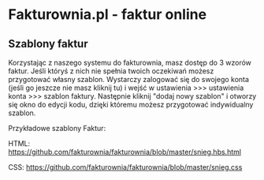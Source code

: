 Fakturownia.pl - faktur online
===========

Szablony faktur
---------------

Korzystając z naszego systemu do fakturownia, masz dostęp do 3 wzorów faktur. Jeśli któryś z nich nie spełnia twoich oczekiwań możesz przygotować własny szablon. Wystarczy zalogować się do swojego konta (jeśli go jeszcze nie masz kliknij tu) i wejść w ustawienia >>> ustawienia konta >>> szablon faktury. Następnie kliknij "dodaj nowy szablon" i otworzy się okno do edycji kodu, dzięki któremu możesz przygotować indywidualny szablon.

Przykładowe szablony Faktur:

HTML: https://github.com/fakturownia/fakturownia/blob/master/snieg.hbs.html

CSS: https://github.com/fakturownia/fakturownia/blob/master/snieg.css

